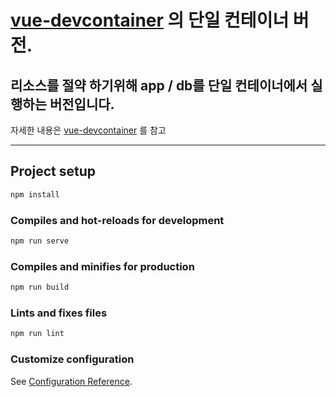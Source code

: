 # [vue-devcontainer](https://github.com/lhwn5407/vue-devcontainer) 의 단일 컨테이너 버전.
## 리소스를 절약 하기위해 app / db를 단일 컨테이너에서 실행하는 버전입니다.
자세한 내용은 [vue-devcontainer](https://github.com/lhwn5407/vue-devcontainer) 를 참고 


---

## Project setup

```bash
npm install
```

### Compiles and hot-reloads for development

```bash
npm run serve
```

### Compiles and minifies for production

```bash
npm run build
```

### Lints and fixes files

```bash
npm run lint
```

### Customize configuration

See [Configuration Reference](https://cli.vuejs.org/config/).
